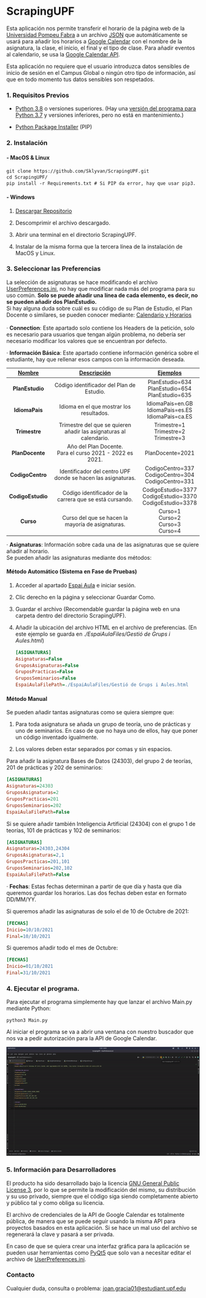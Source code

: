 # ScrapingUPF

Esta aplicación nos permite transferir el horario de la página web de la [Universidad Pompeu Fabra](https://www.upf.edu) a un archivo [JSON](https://en.wikipedia.org/wiki/JSON) que automáticamente se usará para añadir los horarios a [Google Calendar](https://calendar.google.com/calendar/u/0/r) con el nombre de la asignatura, la clase, el inicio, el final y el tipo de clase. Para añadir eventos al calendario, se usa la [Google Calendar API](https://developers.google.com/calendar/api).

Esta aplicación no requiere que el usuario introduzca datos sensibles de inicio de sesión en el Campus Global o ningún otro tipo de información, así que en todo momento tus datos sensibles son respetados.

### 1. Requisitos Previos

- [Python 3.8](https://www.python.org/downloads/) o versiones superiores.
 (Hay una [versión del programa para Python 3.7](https://github.com/Sklyvan/ScrapingUPF/tree/oldpython) y versiones inferiores, pero no está en mantenimiento.)

- [Python Package Installer](https://github.com/pypa/pip) (PIP) 

### 2. Instalación

#### - MacOS & Linux

```shell
git clone https://github.com/Sklyvan/ScrapingUPF.git
cd ScrapingUPF/
pip install -r Requirements.txt # Si PIP da error, hay que usar pip3.
```

#### - Windows

1. [Descargar Repositorio](https://github.com/Sklyvan/ScrapingUPF/archive/refs/heads/main.zip)

2. Descomprimir el archivo descargado.

3. Abrir una terminal en el directorio ScrapingUPF.

4. Instalar de la misma forma que la tercera línea de la instalación de MacOS y Linux.

### 3. Seleccionar las Preferencias

La selección de asignaturas se hace modificando el archivo [UserPreferences.ini](https://github.com/Sklyvan/ScrapingUPF/blob/main/UserPreferences.ini), no hay que modificar nada más del programa para su uso común. **Solo se puede añadir una línea de cada elemento, es decir, no se pueden añadir dos PlanEstudio.**
<br>
Si hay alguna duda sobre cuál es su código de su Plan de Estudio, el Plan Docente o similares, se pueden conocer mediante: [Calendario y Horarios](https://gestioacademica.upf.edu/pds/consultaPublica/look%5Bconpub%5DInicioPubHora?entradaPublica=true&idiomaPais=ca.ES&centro=332&estudi=3324&planDocente=2021) <br>
<br>
· **Connection**: Este apartado solo contiene los Headers de la petición, solo es necesario para usuarios que tengan algún problema, no debería ser necesario modificar los valores que se encuentran por defecto.

· **Información Básica**: Este apartado contiene información genérica sobre el estudiante, hay que rellenar esos campos con la información deseada.

| <u>Nombre</u>     | <u>Descripción</u>                                                 | <u>Ejemplos</u>                                                  |
|:-----------------:|:------------------------------------------------------------------:|:----------------------------------------------------------------:|
| **PlanEstudio**   | Código identificador del Plan de Estudio.                          | PlanEstudio=634<br/>PlanEstudio=654<br/>PlanEstudio=635          |
| **IdiomaPais**    | Idioma en el que mostrar los resultados.                           | IdiomaPais=en.GB<br/>IdiomaPais=es.ES<br/>IdiomaPais=ca.ES       |
| **Trimestre**     | Trimestre del que se quieren añadir las asignaturas al calendario. | Trimestre=1<br/>Trimestre=2<br/>Trimestre=3                      |
| **PlanDocente**   | Año del Plan Docente. <br/>Para el curso 2021 - 2022 es 2021.      | PlanDocente=2021                                                 |
| **CodigoCentro**  | Identificador del centro UPF donde se hacen las asignaturas.       | CodigoCentro=337<br/>CodigoCentro=304<br/>CodigoCentro=331       |
| **CodigoEstudio** | Código identificador de la carrera que se está cursando.           | CodigoEstudio=3377<br/>CodigoEstudio=3370<br/>CodigoEstudio=3378 |
| **Curso**         | Curso del que se hacen la mayoría de asignaturas.                  | Curso=1<br/>Curso=2<br/>Curso=3<br/>Curso=4                      |

· **Asignaturas**: Información sobre cada una de las asignaturas que se quiere añadir al horario. <br>
Se pueden añadir las asignaturas mediante dos métodos:

#### Método Automático (Sistema en Fase de Pruebas)

1. Acceder al apartado [Espai Aula](https://campusglobal.upf.edu/GGiA/SVGELPortal?OPERACIO=ESTUDIANT) e iniciar sesión.

2. Clic derecho en la página y seleccionar Guardar Como.

3. Guardar el archivo (Recomendable guardar la página web en una carpeta dentro del directorio ScrapingUPF).

4. Añadir la ubicación del archivo HTML en el archivo de preferencias. (En este ejemplo se guarda en *./EspaiAulaFiles/Gestió de Grups i Aules.html*)
   
   ```ini
   [ASIGNATURAS]
   Asignaturas=False
   GruposAsignaturas=False
   GruposPracticas=False
   GruposSeminarios=False
   EspaiAulaFilePath=./EspaiAulaFiles/Gestió de Grups i Aules.html
   ```

#### Método Manual

Se pueden añadir tantas asignaturas como se quiera siempre que: <br>
1. Para toda asignatura se añada un grupo de teoría, uno de prácticas y uno de seminarios. En caso de que no haya uno de ellos, hay que poner un código inventado igualmente.

2. Los valores deben estar separados por comas y sin espacios.

Para añadir la asignatura Bases de Datos (24303), del grupo 2 de teorías, 201 de prácticas y 202 de seminarios:

```ini
[ASIGNATURAS]
Asignaturas=24303
GruposAsignaturas=2
GruposPracticas=201
GruposSeminarios=202
EspaiAulaFilePath=False
```

Si se quiere añadir también Inteligencia Artificial (24304) con el grupo 1 de teorías, 101 de prácticas y 102 de seminarios:

```ini
[ASIGNATURAS]
Asignaturas=24303,24304
GruposAsignaturas=2,1
GruposPracticas=201,101
GruposSeminarios=202,102
EspaiAulaFilePath=False
```

· **Fechas**: Estas fechas determinan a partir de que día y hasta que día queremos guardar los horarios. Las dos fechas deben estar en formato DD/MM/YY.

Si queremos añadir las asignaturas de solo el de 10 de Octubre de 2021:

```ini
[FECHAS]
Inicio=10/10/2021
Final=10/10/2021
```

Si queremos añadir todo el mes de Octubre:

```ini
[FECHAS]
Inicio=01/10/2021
Final=31/10/2021
```

### 4. Ejecutar el programa.

Para ejecutar el programa simplemente hay que lanzar el archivo Main.py mediante Python:

```shell
python3 Main.py
```

Al iniciar el programa se va a abrir una ventana con nuestro buscador que nos va a pedir autorización para la API de Google Calendar.

![](RunningTheApplication.gif)

### 5. Información para Desarrolladores

El producto ha sido desarrollado bajo la licencia [GNU General Public License 3](https://www.gnu.org/licenses/gpl-3.0.en.html), por lo que se permite la modificación del mismo, su distribución y su uso privado, siempre que el código siga siendo completamente abierto y público tal y como obliga su licencia. 

El archivo de credenciales de la API de Google Calendar es totalmente pública, de manera que se puede seguir usando la misma API para proyectos basados en esta aplicación. Si se hace un mal uso del archivo se regenerará la clave y pasará a ser privada. 

En caso de que se quiera crear una interfaz gráfica para la aplicación se pueden usar herramientas como [PyQt5](https://pypi.org/project/PyQt5/) que solo van a necesitar editar el archivo de [UserPreferences.ini](https://github.com/Sklyvan/ScrapingUPF/blob/main/UserPreferences.ini). 

### Contacto

Cualquier duda, consulta o problema: joan.gracia01@estudiant.upf.edu